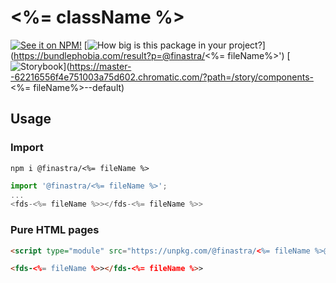 # <%= className %>

[![See it on NPM!](https://img.shields.io/npm/v/@finastra/<%=fileName%>?style=for-the-badge)](https://www.npmjs.com/package/@finastra/<%=fileName%>)
[![How big is this package in your project?](https://img.shields.io/bundlephobia/minzip/@finastra/<%=fileName%>?style=for-the-badge)](https://bundlephobia.com/result?p=@finastra/<%= fileName%>')
[![Storybook](https://shields.io/badge/-Play%20with%20this%20web%20component-2a0481?logo=storybook&style=for-the-badge)](https://master--62216556f4e751003a75d602.chromatic.com/?path=/story/components-<%= fileName%>--default)


## Usage

### Import

```
npm i @finastra/<%= fileName %>
```

```ts
import '@finastra/<%= fileName %>';
...
<fds-<%= fileName %>></fds-<%= fileName %>>
```

### Pure HTML pages

```html
<script type="module" src="https://unpkg.com/@finastra/<%= fileName %>@latest/dist/src/<%= fileName %>.js?module"></script>

<fds-<%= fileName %>></fds-<%= fileName %>>
```
